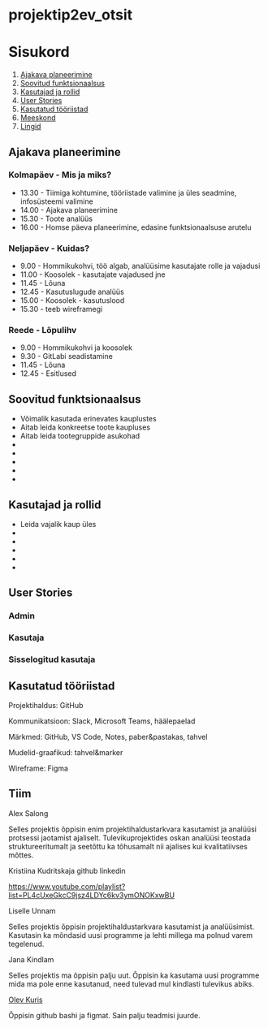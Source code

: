 # projektip2ev_otsit

# Sisukord

1. [Ajakava planeerimine](#timemanagement)
2. [Soovitud funktsionaalsus](#features)
3. [Kasutajad ja rollid](#users)
4. [User Stories](#userstories)
5. [Kasutatud tööriistad](#tools)
6. [Meeskond](#team)
7. [Lingid](#links)

## Ajakava planeerimine <a name="timemanagement"></a>

### Kolmapäev - Mis ja miks?

- 13.30 - Tiimiga kohtumine, tööriistade valimine ja üles seadmine, infosüsteemi valimine
- 14.00 - Ajakava planeerimine
- 15.30 - Toote analüüs
- 16.00 - Homse päeva planeerimine, edasine funktsionaalsuse arutelu

### Neljapäev - Kuidas?

- 9.00 - Hommikukohvi, töö algab, analüüsime kasutajate rolle ja vajadusi
- 11.00 - Koosolek - kasutajate vajadused jne
- 11.45 - Lõuna
- 12.45 - Kasutuslugude analüüs
- 15.00 - Koosolek - kasutuslood
- 15.30 - teeb wireframegi

### Reede - Lõpulihv

- 9.00 - Hommikukohvi ja koosolek
- 9.30 - GitLabi seadistamine
- 11.45 - Lõuna
- 12.45 - Esitlused

## Soovitud funktsionaalsus <a name="features"></a>

- Võimalik kasutada erinevates kauplustes
- Aitab leida konkreetse toote kaupluses
- Aitab leida tootegruppide asukohad
- 
- 
- 
- 
- 

## Kasutajad ja rollid <a name="users"></a>

- Leida vajalik kaup üles
- 
-
-
-
-



## User Stories <a name="userstories"></a>

### Admin

### Kasutaja


### Sisselogitud kasutaja



## Kasutatud tööriistad <a name="tools"></a>

Projektihaldus:  GitHub

Kommunikatsioon: Slack, Microsoft Teams, häälepaelad

Märkmed: GitHub, VS Code, Notes,  paber&pastakas, tahvel

Mudelid-graafikud: tahvel&marker

Wireframe: Figma

## Tiim <a name="team"></a>

Alex Salong

Selles projektis õppisin enim projektihaldustarkvara kasutamist ja analüüsi protsessi jaotamist ajaliselt. Tulevikuprojektides oskan analüüsi teostada struktureeritumalt ja seetõttu ka tõhusamalt nii ajalises kui kvalitatiivses mõttes. 

Kristiina Kudritskaja github linkedin

https://www.youtube.com/playlist?list=PL4cUxeGkcC9jsz4LDYc6kv3ymONOKxwBU

Liselle Unnam

Selles projektis õppisin projektihaldustarkvara kasutamist ja analüüsimist. Kasutasin ka mõndasid uusi programme ja lehti millega ma polnud varem tegelenud.

Jana Kindlam

Selles projektis ma õppisin palju uut. Õppisin ka kasutama uusi programme mida ma pole enne kasutanud, need tulevad mul kindlasti tulevikus abiks.

[Olev Kuris](github.com/olevkuris/)

Õppisin  github bashi ja figmat. Sain palju teadmisi juurde.


